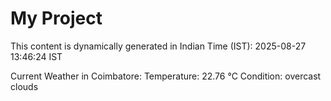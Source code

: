 # My Project

This content is dynamically generated in Indian Time (IST): 2025-08-27 13:46:24 IST


Current Weather in Coimbatore:
Temperature: 22.76 °C
Condition: overcast clouds
